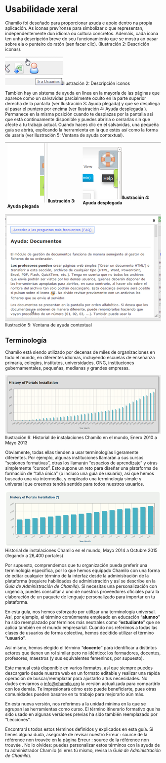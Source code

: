 # Usabilidade xeral

Chamilo foi deseñado para proporcionar axuda e apoio dentro na propia aplicación. As iconas prevíronse para simbolizar o que representan, independentemente dun idioma ou cultura concretos. Ademáis, cada icona ten unha descripción breve do seu funcionamiento que se mostra ao pasar sobre ela o punteiro do ratón \(sen facer clic\). \(Ilustración 2: Descrición iconas\).

![](../../.gitbook/assets/images2%20%2810%29.png)Ilustración 2: Descripción iconos

También hay un sistema de ayuda en línea en la mayoría de las páginas que aparece como un salvavidas parcialmente oculto en la parte superior derecha de la pantalla \(ver Ilustración 3: Ayuda plegada\) y que se despliega al pasar el puntero por encima \(ver Ilustración 4: Ayuda desplegada \). Permanece en la misma posición cuando te desplazas por la pantalla así que está continuamente disponible y puedes abrirla o cerrarlas sin que afecte a tu trabajo actual. Cuando haces clic en el salvavidas, una pequeña guía se abrirá, explicando la herramienta en la que estés así como la forma de usarla \(ver Ilustración 5: Ventana de ayuda contextual\).

| ![](../../.gitbook/assets/images3%20%2811%29.png)Ilustración 3: Ayuda plegada | ![](../../.gitbook/assets/illustration_4%20%287%29.png)Ilustración 4: Ayuda desplegada |
| :--- | :--- |


![](../../.gitbook/assets/images5%20%2811%29.png)Ilustración 5: Ventana de ayuda contextual

## Terminología <a id="terminolog-a"></a>

Chamilo está siendo utilizado por decenas de miles de organizaciones en todo el mundo, en diferentes idiomas, incluyendo escuelas de enseñanza primaria, colegios, institutos, universidades, ONG, instituciones gubernamentales, pequeñas, medianas y grandes empresas.

![](../../.gitbook/assets/images4%20%289%29.png)Ilustración 6: Historial de instalaciones Chamilo en el mundo, Enero 2010 a Mayo 2013

Obviamente, todas ellas tienden a usar terminologías ligeramente diferentes. Por ejemplo, algunas instituciones llamarán a sus cursos “sesiones formativas”, otras los llamarán “espacios de aprendizaje” y otras simplemente “cursos”. Esto supone un reto para diseñar una plataforma de formación de “talla única” \(o incluso una guía de usuario\), así que hemos buscado una vía intermedia, y empleado una terminología simple y universal que creemos tendrá sentido para todos nuestros usuarios.

![](../../.gitbook/assets/image2%20%2812%29.png)Historial de instalaciones Chamilo en el mundo, Mayo 2014 a Octubre 2015 \(llegando a 26,400 portales\)

Por supuesto, comprendemos que tu organización pueda preferir una terminología específica, por lo que hemos equipado Chamilo con una forma de editar cualquier término de la interfaz desde la administración de la plataforma \(requiere habilidades de administración y así se describe en la _Guía de Administración de Chamilo_\). Si necesitas una personalización con urgencia, puedes consultar a uno de nuestros proveedores oficiales para la elaboración de un paquete de lenguaje personalizado para importar en tu plataforma.

En esta guía, nos hemos esforzado por utilizar una terminología universal. Así, por ejemplo, el término comúnmente empleado en educación “**alumno**” ha sido reemplazado por términos más neutrales como “**estudiante**” que se aplica también en el mundo empresarial. Cuando nos referimos a todas las clases de usuarios de forma colectiva, hemos decidido utilizar el término “**usuario**”.

Así mismo, hemos elegido el término “**docente**” para identificar a distintos actores que tienen un rol similar pero no idéntico: los formadores, docentes, profesores, maestros \(y sus equivalentes femeninos, por supuesto\).

Este manual está disponible en varios formatos, así que siempre puedes descargarlo desde nuestra web en un formato editable y realizar una rápida operación de buscar/reemplazar para ajustarlo a tus necesidades. No dudes enviarnos a info@chamilo.org la versión actualizada para compartirlo con los demás. Te impresionará cómo esto puede beneficiarte, pues otras comunidades pueden basarse en tu trabajo para mejorarlo aún más.

En esta nueva versión, nos referimos a la unidad mínima en la que se agrupan las herramientas como curso. El término itinerario formativo que ha sido usado en algunas versiones previas ha sido también reemplazado por “Lecciones”.

Encontrarás todos estos términos definidos y explicados en esta guía. Si tienes alguna duda, asegúrate de revisar nuestro Erreur : source de la référence non trouvée en la página Erreur : source de la référence non trouvée . No lo olvides: puedes personalizar estos términos con la ayuda de tu administrador Chamilo \(si eres tú mismo, revisa la _Guía de Administración de Chamilo_\).

